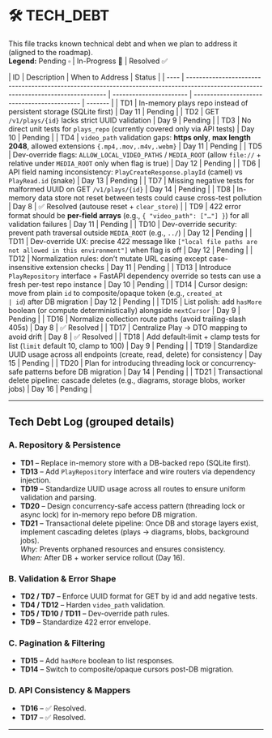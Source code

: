 # 🛠 TECH_DEBT

This file tracks known technical debt and when we plan to address it (aligned to the roadmap).  
**Legend:** Pending ▫️ | In-Progress 🔧 | Resolved ✅

| ID   | Description                                                                                                                         | When to Address         | Status                                      |
| ---- | ----------------------------------------------------------------------------------------------------------------------------------- | ----------------------- | ------------------------------------------- | ------- |
| TD1  | In-memory plays repo instead of persistent storage (SQLite first)                                                                   | Day 11                  | Pending                                     |
| TD2  | GET `/v1/plays/{id}` lacks strict UUID validation                                                                                   | Day 9                   | Pending                                     |
| TD3  | No direct unit tests for `plays_repo` (currently covered only via API tests)                                                        | Day 10                  | Pending                                     |
| TD4  | `video_path` validation gaps: **https only**, **max length 2048**, allowed extensions `{.mp4,.mov,.m4v,.webm}`                      | Day 11                  | Pending                                     |
| TD5  | Dev-override flags: `ALLOW_LOCAL_VIDEO_PATHS` / `MEDIA_ROOT` (allow `file://` + relative under `MEDIA_ROOT` only when flag is true) | Day 12                  | Pending                                     |
| TD6  | API field naming inconsistency: `PlayCreateResponse.playId` (camel) vs `PlayRead.id` (snake)                                        | Day 13                  | Pending                                     |
| TD7  | Missing negative tests for malformed UUID on GET `/v1/plays/{id}`                                                                   | Day 14                  | Pending                                     |
| TD8  | In-memory data store not reset between tests could cause cross-test pollution                                                       | Day 8                   | ✅ Resolved (autouse reset + `clear_store`) |
| TD9  | 422 error format should be **per-field arrays** (e.g., `{ "video_path": ["…"] }`) for all validation failures                       | Day 11                  | Pending                                     |
| TD10 | Dev-override security: prevent path traversal outside `MEDIA_ROOT` (e.g., `../`)                                                    | Day 12                  | Pending                                     |
| TD11 | Dev-override UX: precise 422 message like `["local file paths are not allowed in this environment"]` when flag is off               | Day 12                  | Pending                                     |
| TD12 | Normalization rules: don’t mutate URL casing except case-insensitive extension checks                                               | Day 11                  | Pending                                     |
| TD13 | Introduce `PlayRepository` interface + FastAPI dependency override so tests can use a fresh per-test repo instance                  | Day 10                  | Pending                                     |
| TD14 | Cursor design: move from plain `id` to composite/opaque token (e.g., `created_at                                                    | id`) after DB migration | Day 12                                      | Pending |
| TD15 | List polish: add `hasMore` boolean (or compute deterministically) alongside `nextCursor`                                            | Day 9                   | Pending                                     |
| TD16 | Normalize collection route paths (avoid trailing-slash 405s)                                                                        | Day 8                   | ✅ Resolved                                 |
| TD17 | Centralize Play → DTO mapping to avoid drift                                                                                        | Day 8                   | ✅ Resolved                                 |
| TD18 | Add default‐limit + clamp tests for list (`limit` default 10, clamp to 100)                                                         | Day 9                   | Pending                                     |
| TD19 | Standardize UUID usage across all endpoints (create, read, delete) for consistency                                                  | Day 15                  | Pending                                     |
| TD20 | Plan for introducing threading lock or concurrency-safe patterns before DB migration                                                | Day 14                  | Pending                                     |
| TD21 | Transactional delete pipeline: cascade deletes (e.g., diagrams, storage blobs, worker jobs)                                         | Day 16                  | Pending   |

---

## Tech Debt Log (grouped details)

### A. Repository & Persistence

- **TD1** – Replace in-memory store with a DB-backed repo (SQLite first).
- **TD13** – Add `PlayRepository` interface and wire routers via dependency injection.
- **TD19** – Standardize UUID usage across all routes to ensure uniform validation and parsing.
- **TD20** – Design concurrency-safe access pattern (threading lock or async lock) for in-memory repo before DB migration.
- **TD21** – Transactional delete pipeline: Once DB and storage layers exist, implement cascading deletes (plays → diagrams, blobs, background jobs).  
  *Why:* Prevents orphaned resources and ensures consistency.  
  *When:* After DB + worker service rollout (Day 16).

### B. Validation & Error Shape

- **TD2 / TD7** – Enforce UUID format for GET by id and add negative tests.
- **TD4 / TD12** – Harden `video_path` validation.
- **TD5 / TD10 / TD11** – Dev-override path rules.
- **TD9** – Standardize 422 error envelope.

### C. Pagination & Filtering

- **TD15** – Add `hasMore` boolean to list responses.
- **TD14** – Switch to composite/opaque cursors post-DB migration.

### D. API Consistency & Mappers

- **TD16** – ✅ Resolved.
- **TD17** – ✅ Resolved.

---
